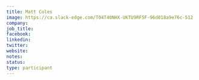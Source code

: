 ```yaml
---
title: Matt Coles
image: https://ca.slack-edge.com/T04T40NHX-UKTU9RF5F-96d018a9e76c-512
company: 
job_title: 
facebook:
linkedin: 
twitter: 
website:
notes:
status: 
type: participant
---
```


<!-- put more details about participant here -->
